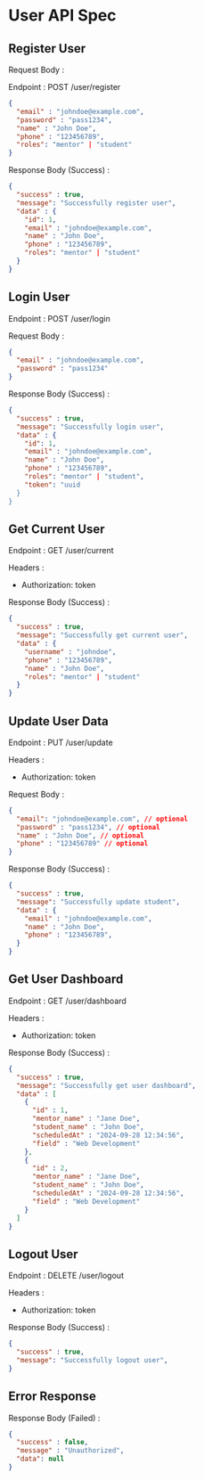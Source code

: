 # User API Spec

## Register User

Request Body :

Endpoint : POST /user/register

```json
{
  "email" : "johndoe@example.com",
  "password" : "pass1234",
  "name" : "John Doe",
  "phone" : "123456789",
  "roles": "mentor" | "student"
}
```

Response Body (Success) : 

```json
{
  "success" : true,
  "message": "Successfully register user",
  "data" : {
    "id": 1,
    "email" : "johndoe@example.com",
    "name" : "John Doe",
    "phone" : "123456789",
    "roles": "mentor" | "student"
  }
}
```

## Login User

Endpoint : POST /user/login

Request Body :

```json
{
  "email" : "johndoe@example.com",
  "password" : "pass1234"
}
```

Response Body (Success) :

```json
{
  "success" : true,
  "message": "Successfully login user",
  "data" : {
    "id": 1,
    "email" : "johndoe@example.com",
    "name" : "John Doe",
    "phone" : "123456789",
    "roles": "mentor" | "student",
    "token": "uuid
  }
}
```

## Get Current User

Endpoint : GET /user/current

Headers :
- Authorization: token

Response Body (Success) :

```json
{
  "success" : true,
  "message": "Successfully get current user",
  "data" : {
    "username" : "johndoe",
    "phone" : "123456789",
    "name" : "John Doe",
    "roles": "mentor" | "student"
  }
}
```

## Update User Data

Endpoint : PUT /user/update

Headers :
- Authorization: token

Request Body :

```json
{
  "email": "johndoe@example.com", // optional
  "password" : "pass1234", // optional
  "name" : "John Doe", // optional
  "phone" : "123456789" // optional
}
```

Response Body (Success) :

```json
{
  "success" : true,
  "message": "Successfully update student",
  "data" : {
    "email" : "johndoe@example.com",
    "name" : "John Doe",
    "phone" : "123456789",
  }
}
```

## Get User Dashboard

Endpoint : GET /user/dashboard

Headers :
- Authorization: token

Response Body (Success) :

```json
{
  "success" : true,
  "message": "Successfully get user dashboard",
  "data" : [
    {
      "id" : 1,
      "mentor_name" : "Jane Doe",
      "student_name" : "John Doe",
      "scheduledAt" : "2024-09-28 12:34:56",
      "field" : "Web Development"
    },
    {
      "id" : 2,
      "mentor_name" : "Jane Doe",
      "student_name" : "John Doe",
      "scheduledAt" : "2024-09-28 12:34:56",
      "field" : "Web Development"
    }
  ]
}
```

## Logout User

Endpoint : DELETE /user/logout

Headers :
- Authorization: token

Response Body (Success) :

```json
{
  "success" : true,
  "message": "Successfully logout user",
}
```
## Error Response

Response Body (Failed) :

```json
{
  "success" : false,
  "message" : "Unauthorized",
  "data": null
}
```